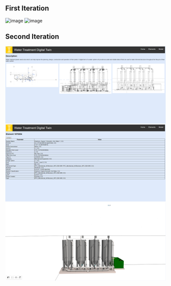 First Iteration
---
![image](https://user-images.githubusercontent.com/51293665/203631618-83d4f8d0-36d1-49cd-8e4d-cc3560318473.png)
![image](https://user-images.githubusercontent.com/51293665/203631915-ab5cb519-959f-4c80-b834-0d1d25090534.png)

Second Iteration
---
![image](/django/preview/home.png)
![image](/django/preview/elements.png)
![image](/django/preview/model.png)
